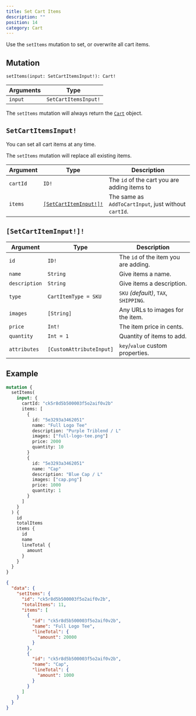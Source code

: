 ```yaml
---
title: Set Cart Items
description: ""
position: 14
category: Cart
---
```


Use the `setItems` mutation to set, or overwrite all cart items.

## Mutation

`setItems(input: SetCartItemsInput!): Cart!`

| Arguments | Type                 |
| --------- | -------------------- |
| `input`   | `SetCartItemsInput!` |

The `setItems` mutation will always return the [`Cart`](/graphql-types#cart) object.

## `SetCartItemsInput!`

You can set all cart items at any time.

<alert type="warning">

The `setItems` mutation will replace all existing items.

</alert>

| Argument | Type                                        | Description                                          |
| -------- | ------------------------------------------- | ---------------------------------------------------- |
| `cartId` | `ID!`                                       | The `id` of the cart you are adding items to         |
| `items`  | [`[SetCartItemInput!]!`](#setcartiteminput) | The same as `AddToCartInput`, just without `cartId`. |

## `[SetCartItemInput!]!`

| Argument      | Type                     | Description                           |
| ------------- | ------------------------ | ------------------------------------- |
| `id`          | `ID!`                    | The `id` of the item you are adding.  |
| `name`        | `String`                 | Give items a name.                    |
| `description` | `String`                 | Give items a description.             |
| `type`        | `CartItemType = SKU`     | `SKU` _(default)_, `TAX`, `SHIPPING`. |
| `images`      | `[String]`               | Any URLs to images for the item.      |
| `price`       | `Int!`                   | The item price in cents.              |
| `quantity`    | `Int = 1`                | Quantity of items to add.             |
| `attributes`  | `[CustomAttributeInput]` | `key`/`value` custom properties.      |

## Example

<code-group>
  <code-block label="Mutation" active>

```graphql
mutation {
  setItems(
    input: {
      cartId: "ck5r8d5b500003f5o2aif0v2b"
      items: [
        {
          id: "5e3293a3462051"
          name: "Full Logo Tee"
          description: "Purple Triblend / L"
          images: ["full-logo-tee.png"]
          price: 2000
          quantity: 10
        }
        {
          id: "5e3293a3462051"
          name: "Cap"
          description: "Blue Cap / L"
          images: ["cap.png"]
          price: 1000
          quantity: 1
        }
      ]
    }
  ) {
    id
    totalItems
    items {
      id
      name
      lineTotal {
        amount
      }
    }
  }
}
```

  </code-block>
  <code-block label="Response">

```json
{
  "data": {
    "setItems": {
      "id": "ck5r8d5b500003f5o2aif0v2b",
      "totalItems": 11,
      "items": [
        {
          "id": "ck5r8d5b500003f5o2aif0v2b",
          "name": "Full Logo Tee",
          "lineTotal": {
            "amount": 20000
          }
        },
        {
          "id": "ck5r8d5b500003f5o2aif0v2b",
          "name": "Cap",
          "lineTotal": {
            "amount": 1000
          }
        }
      ]
    }
  }
}
```

  </code-block>
</code-group>
